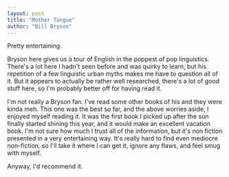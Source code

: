 ```yaml
---
layout: post
title: "Mother Tongue"
author: "Bill Bryson"
---
```

Pretty entertaining.

Bryson here gives us a tour of English in the poppest of pop linguistics.  There's a lot here I hadn't seen before and was quirky to learn, but his repetition of a few linguistic urban myths makes me have to question all of it.  But it appears to actually be rather well researched, there's a lot of good stuff here, so I'm probably better off for having read it.

I'm not really a Bryson fan.  I've read some other books of his and they were kinda meh.  This one was the best so far, and the above worries aside, I enjoyed myself reading it.  It was the first book I picked up after the sun finally started shining this year, and it would make an excellent vacation book.  I'm not sure how much I trust all of the information, but it's non fiction presented in a very entertaining way.  It's really hard to find even mediocre non-fiction, so I'll take it where I can get it, ignore any flaws, and feel smug with myself.

Anyway, I'd recommend it.


